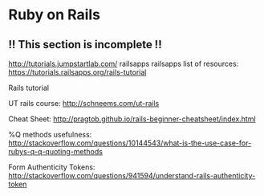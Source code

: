 # Ruby on Rails

## !! This section is incomplete !!

http://tutorials.jumpstartlab.com/
railsapps
railsapps list of resources:
https://tutorials.railsapps.org/rails-tutorial

Rails tutorial

UT rails course:
http://schneems.com/ut-rails

Cheat Sheet:
http://pragtob.github.io/rails-beginner-cheatsheet/index.html

%Q methods usefulness: 
http://stackoverflow.com/questions/10144543/what-is-the-use-case-for-rubys-q-q-quoting-methods

Form Authenticity Tokens:
http://stackoverflow.com/questions/941594/understand-rails-authenticity-token